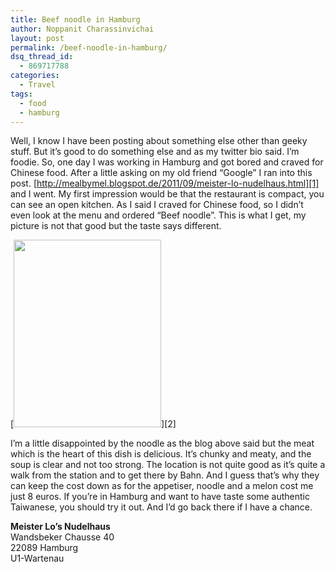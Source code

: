 ```yaml
---
title: Beef noodle in Hamburg
author: Noppanit Charassinvichai
layout: post
permalink: /beef-noodle-in-hamburg/
dsq_thread_id:
  - 869717788
categories:
  - Travel
tags:
  - food
  - hamburg
---
```

Well, I know I have been posting about something else other than geeky stuff. But it&#8217;s good to do something else and as my twitter bio said. I&#8217;m foodie. So, one day I was working in Hamburg and got bored and craved for Chinese food. After a little asking on my old friend &#8220;Google&#8221; I ran into this post. [http://mealbymel.blogspot.de/2011/09/meister-lo-nudelhaus.html][1] and I went. My first impression would be that the restaurant is compact, you can see an open kitchen. As I said I craved for Chinese food, so I didn&#8217;t even look at the menu and ordered &#8220;Beef noodle&#8221;. This is what I get, my picture is not that good but the taste says different. 

[<img src="http://www.noppanit.com/wp-content/uploads/2012/10/2012-09-26-19.17.27-236x300.jpg" alt="" title="Beef noodle" width="236" height="300" class="alignnone size-medium wp-image-877 cool_border" />][2]

I&#8217;m a little disappointed by the noodle as the blog above said but the meat which is the heart of this dish is delicious. It&#8217;s chunky and meaty, and the soup is clear and not too strong. The location is not quite good as it&#8217;s quite a walk from the station and to get there by Bahn. And I guess that&#8217;s why they can keep the cost down as for the appetiser, noodle and a melon cost me just 8 euros. If you&#8217;re in Hamburg and want to have taste some authentic Taiwanese, you should try it out. And I&#8217;d go back there if I have a chance. 

**Meister Lo&#8217;s Nudelhaus**  
Wandsbeker Chausse 40  
22089 Hamburg  
U1-Wartenau

 [1]: http://mealbymel.blogspot.de/2011/09/meister-lo-nudelhaus.html "Meister-lo-Nudelhaus"
